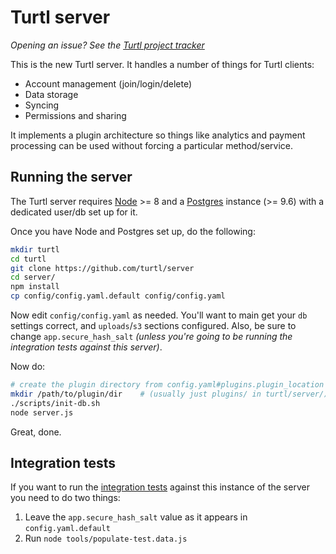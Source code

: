 # Turtl server

_Opening an issue? See the [Turtl project tracker](https://github.com/turtl/project-tracker/issues)_

This is the new Turtl server. It handles a number of things for Turtl clients:

- Account management (join/login/delete)
- Data storage
- Syncing
- Permissions and sharing

It implements a plugin architecture so things like analytics and payment
processing can be used without forcing a particular method/service.

## Running the server

The Turtl server requires [Node](https://nodejs.org/) >= 8 and a [Postgres](https://www.postgresql.org/)
instance (>= 9.6) with a dedicated user/db set up for it.

Once you have Node and Postgres set up, do the following:

```sh
mkdir turtl
cd turtl
git clone https://github.com/turtl/server
cd server/
npm install
cp config/config.yaml.default config/config.yaml
```

Now edit `config/config.yaml` as needed.
You'll want to main get your `db` settings correct, and `uploads`/`s3` sections
configured. Also, be sure to change `app.secure_hash_salt` _(unless you're going
to be running the integration tests against this server)_.

Now do:

```sh
# create the plugin directory from config.yaml#plugins.plugin_location
mkdir /path/to/plugin/dir    # (usually just plugins/ in turtl/server/)
./scripts/init-db.sh
node server.js
```

Great, done.

## Integration tests

If you want to run the [integration tests](https://github.com/turtl/core-rs/tree/master/integration-tests)
against this instance of the server you need to do two things:

1. Leave the `app.secure_hash_salt` value as it appears in `config.yaml.default`
2. Run `node tools/populate-test.data.js`

